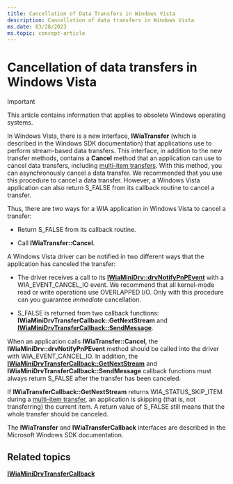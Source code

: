 ```yaml
---
title: Cancellation of Data Transfers in Windows Vista
description: Cancellation of data transfers in Windows Vista
ms.date: 03/28/2023
ms.topic: concept-article
---
```


# Cancellation of data transfers in Windows Vista

> [!IMPORTANT]
> This article contains information that applies to obsolete Windows operating systems.

In Windows Vista, there is a new interface, **IWiaTransfer** (which is described in the Windows SDK documentation) that applications use to perform stream-based data transfers. This interface, in addition to the new transfer methods, contains a **Cancel** method that an application can use to cancel data transfers, including [multi-item transfers](multipage-istream-transfers.md). With this method, you can asynchronously cancel a data transfer. We recommended that you use this procedure to cancel a data transfer. However, a Windows Vista application can also return S_FALSE from its callback routine to cancel a transfer.

Thus, there are two ways for a WIA application in Windows Vista to cancel a transfer:

- Return S_FALSE from its callback routine.

- Call **IWiaTransfer::Cancel**.

A Windows Vista driver can be notified in two different ways that the application has canceled the transfer:

- The driver receives a call to its [**IWiaMiniDrv::drvNotifyPnPEvent**](/windows-hardware/drivers/ddi/wiamindr_lh/nf-wiamindr_lh-iwiaminidrv-drvnotifypnpevent) with a WIA_EVENT_CANCEL_IO event. We recommend that all kernel-mode read or write operations use OVERLAPPED I/O. Only with this procedure can you guarantee *immediate* cancellation.

- S_FALSE is returned from two callback functions: **IWiaMiniDrvTransferCallback::GetNextStream** and [**IWiaMiniDrvTransferCallback::SendMessage**](/windows-hardware/drivers/ddi/wiamindr_lh/nf-wiamindr_lh-iwiaminidrvtransfercallback-sendmessage).

When an application calls **IWiaTransfer::Cancel**, the **IWiaMiniDrv::drvNotifyPnPEvent** method should be called into the driver with WIA_EVENT_CANCEL_IO. In addition, the [**IWiaMiniDrvTransferCallback::GetNextStream**](/windows-hardware/drivers/ddi/wiamindr_lh/nf-wiamindr_lh-iwiaminidrvtransfercallback-getnextstream) and **IWiaMiniDrvTransferCallback::SendMessage** callback functions must always return S_FALSE after the transfer has been canceled.

If **IWiaTransferCallback::GetNextStream** returns WIA_STATUS_SKIP_ITEM during a [multi-item transfer](multipage-istream-transfers.md), an application is skipping (that is, not transferring) the current item. A return value of S_FALSE still means that the whole transfer should be canceled.

The **IWiaTransfer** and **IWiaTransferCallback** interfaces are described in the Microsoft Windows SDK documentation.

## Related topics

[**IWiaMiniDrvTransferCallback**](/windows-hardware/drivers/ddi/wiamindr_lh/nn-wiamindr_lh-iwiaminidrvtransfercallback)

